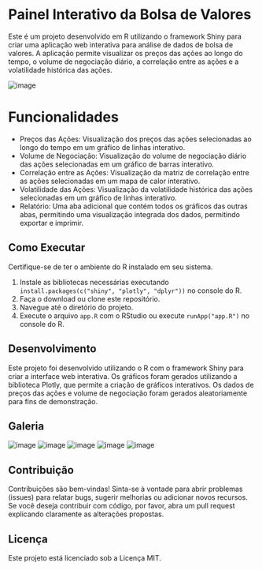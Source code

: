 # Painel Interativo da Bolsa de Valores
Este é um projeto desenvolvido em R utilizando o framework Shiny para criar uma aplicação web interativa para análise de dados de bolsa de valores. A aplicação permite visualizar os preços das ações ao longo do tempo, o volume de negociação diário, a correlação entre as ações e a volatilidade histórica das ações.

![image](https://github.com/LeviLucena/Bolsa_de_Valores/assets/34045910/eb85bf90-f647-4c14-926e-caebb5dd5cd9)

# Funcionalidades
- Preços das Ações: Visualização dos preços das ações selecionadas ao longo do tempo em um gráfico de linhas interativo.
- Volume de Negociação: Visualização do volume de negociação diário das ações selecionadas em um gráfico de barras interativo.
- Correlação entre as Ações: Visualização da matriz de correlação entre as ações selecionadas em um mapa de calor interativo.
- Volatilidade das Ações: Visualização da volatilidade histórica das ações selecionadas em um gráfico de linhas interativo.
- Relatório: Uma aba adicional que contém todos os gráficos das outras abas, permitindo uma visualização integrada dos dados, permitindo exportar e imprimir.

## Como Executar
Certifique-se de ter o ambiente do R instalado em seu sistema.

1. Instale as bibliotecas necessárias executando ```install.packages(c("shiny", "plotly", "dplyr"))``` no console do R.
2. Faça o download ou clone este repositório.
3. Navegue até o diretório do projeto.
4. Execute o arquivo ```app.R``` com o RStudio ou execute ```runApp("app.R")``` no console do R.

## Desenvolvimento
Este projeto foi desenvolvido utilizando o R com o framework Shiny para criar a interface web interativa. Os gráficos foram gerados utilizando a biblioteca Plotly, que permite a criação de gráficos interativos. Os dados de preços das ações e volume de negociação foram gerados aleatoriamente para fins de demonstração.

## Galeria

![image](https://github.com/LeviLucena/Bolsa_de_Valores/assets/34045910/da250b4a-fe8e-4fd2-a8f7-73e5573a70e1)
![image](https://github.com/LeviLucena/Bolsa_de_Valores/assets/34045910/e75dfdc1-df6e-4d95-a15d-7c2b7c8ee751)
![image](https://github.com/LeviLucena/Bolsa_de_Valores/assets/34045910/06f71af7-1239-4a83-a8d3-cc80aae399a5)
![image](https://github.com/LeviLucena/Bolsa_de_Valores/assets/34045910/dc7ff6fc-7828-4374-bee4-8898e4fd3d8f)
![image](https://github.com/LeviLucena/Bolsa_de_Valores/assets/34045910/1170cddf-b405-4dcd-ba39-63bddfc63ad6)

## Contribuição
Contribuições são bem-vindas! Sinta-se à vontade para abrir problemas (issues) para relatar bugs, sugerir melhorias ou adicionar novos recursos. Se você deseja contribuir com código, por favor, abra um pull request explicando claramente as alterações propostas.

## Licença
Este projeto está licenciado sob a Licença MIT.
